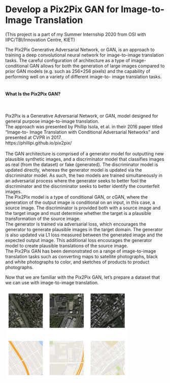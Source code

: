 
# Develop a Pix2Pix GAN for Image-to-Image Translation </br>
(This project is a part of my Summer Internship 2020 from OSI with IIPC/TBI/Innovation Centre, KIET) </br>

The Pix2Pix Generative Adversarial Network, or GAN, is an approach to training a deep convolutional neural network for image-to-image translation tasks.
The careful configuration of architecture as a type of image-conditional GAN allows for both the generation of large images compared to prior GAN models (e.g. such as 256×256 pixels) and the capability of performing well on a variety of different image-to- image translation tasks.
</br></br></brr>

<h4>What Is the Pix2Pix GAN? </h4></br></br>
Pix2Pix is a Generative Adversarial Network, or GAN, model designed for general purpose image-to-image translation. </br>
The approach was presented by Phillip Isola, et al. in their 2016 paper titled “Image-to- Image Translation with Conditional Adversarial Networks” and presented at CVPR in 2017.</br>
https://phillipi.github.io/pix2pix/ </br></br>
The GAN architecture is comprised of a generator model for outputting new plausible synthetic images, and a discriminator model that classifies images as real (from the dataset) or fake (generated). The discriminator model is updated directly, whereas the generator model is updated via the discriminator model. As such, the two models are trained simultaneously in an adversarial process where the generator seeks to better fool the discriminator and the discriminator seeks to better identify the counterfeit images. </br>
The Pix2Pix model is a type of conditional GAN, or cGAN, where the generation of the output image is conditional on an input, in this case, a source image. The discriminator is provided both with a source image and the target image and must determine whether the target is a plausible transformation of the source image. </br>
The generator is trained via adversarial loss, which encourages the generator to generate plausible images in the target domain. The generator is also updated via L1 loss measured between the generated image and the expected output image. This additional loss encourages the generator model to create plausible translations of the source image. </br>
The Pix2Pix GAN has been demonstrated on a range of image-to-image translation tasks such as converting maps to satellite photographs, black and white photographs to color, and sketches of products to product photographs. </br>
     
Now that we are familiar with the Pix2Pix GAN, let’s prepare a dataset that we can use with image-to-image translation.</br>

![Plot of Three Image Pairs Showing Satellite Images (top) and Google M…](https://github.com/4vedi/Pix2Pix_GAN/blob/master/Plot1.png)
